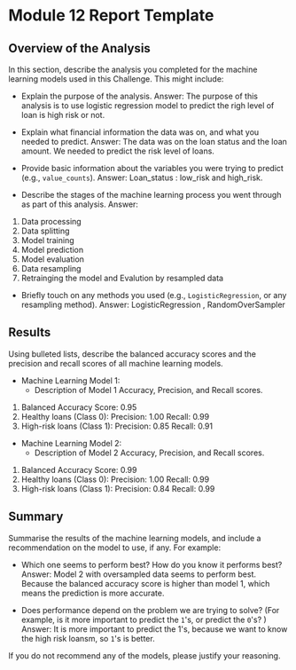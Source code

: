# Module 12 Report Template

## Overview of the Analysis

In this section, describe the analysis you completed for the machine learning models used in this Challenge. This might include:

* Explain the purpose of the analysis.
Answer: The purpose of this analysis is to use logistic regression model to predict the righ level of loan is high risk or not. 

* Explain what financial information the data was on, and what you needed to predict.
Answer: The data was on the loan status and the loan amount. We needed to predict the risk level of loans.

* Provide basic information about the variables you were trying to predict (e.g., `value_counts`).
Answer: Loan_status : low_risk and high_risk. 

* Describe the stages of the machine learning process you went through as part of this analysis.
Answer: 
1. Data processing
2. Data splitting
3. Model training
4. Model prediction
5. Model evaluation
6. Data resampling
7. Retrainging the model and Evalution by resampled data

* Briefly touch on any methods you used (e.g., `LogisticRegression`, or any resampling method).
Answer: LogisticRegression , RandomOverSampler


## Results

Using bulleted lists, describe the balanced accuracy scores and the precision and recall scores of all machine learning models.

* Machine Learning Model 1:
  * Description of Model 1 Accuracy, Precision, and Recall scores.
1. Balanced Accuracy Score: 0.95
2. Healthy loans (Class 0):
Precision: 1.00
Recall: 0.99
3. High-risk loans (Class 1):
Precision: 0.85
Recall: 0.91

* Machine Learning Model 2:
  * Description of Model 2 Accuracy, Precision, and Recall scores.
1. Balanced Accuracy Score: 0.99
2. Healthy loans (Class 0):
Precision: 1.00
Recall: 0.99
4. High-risk loans (Class 1):
Precision: 0.84
Recall: 0.99

## Summary

Summarise the results of the machine learning models, and include a recommendation on the model to use, if any. For example:
* Which one seems to perform best? How do you know it performs best?
Answer: Model 2 with oversampled data seems to perform best. Because the balanced accuracy score is higher than model 1, which means the prediction is more accurate.

* Does performance depend on the problem we are trying to solve? (For example, is it more important to predict the `1`'s, or predict the `0`'s? )
Answer: It is more important to predict the 1's, because we want to know the high risk loansm, so `1`'s is better.

If you do not recommend any of the models, please justify your reasoning.
